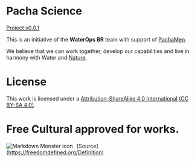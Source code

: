 # Pacha Science

[Project v0.0.1](https://pacha.science/)

This is an initiative of the **WaterOps BR** team with support of [PachaMen](http://pacha.men/).

We believe that we can work together, develop our capabilities and live in harmony with Water and [Nature](https://harmonywithnatureun.org).


# License

This work is licensed under a [Attribution-ShareAlike 4.0 International (CC BY-SA 4.0)](https://creativecommons.org/licenses/by-sa/4.0/).


# Free Cultural approved for works.

<img src="https://creativecommons.org/images/deed/FreeCulturalWorks_seal_x2.jpg"
     alt="Markdown Monster icon"
     style="float: left; margin-right: 10px;" />

[Source] (https://freedomdefined.org/Definition)